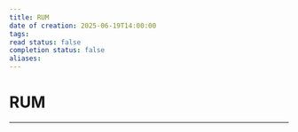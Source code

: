 ```yaml
---
title: RUM
date of creation: 2025-06-19T14:00:00
tags: 
read status: false
completion status: false
aliases:
---
```

# RUM
---
